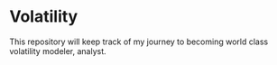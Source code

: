 # Volatility
This repository will keep track of my journey to becoming world class volatility modeler, analyst.
